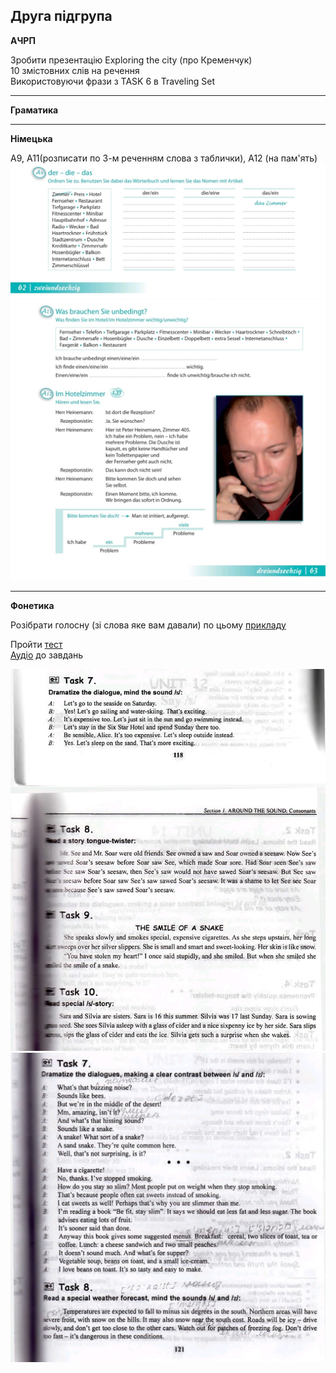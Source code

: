 <h2>Друга підгрупа</h2>

<strong>АЧРП</strong> <br>

Зробити презентацію Exploring the city (про Кременчук) <br>
10 змістовних слів на речення <br>
Використовуючи фрази з TASK 6 в Traveling Set

---

<strong>Граматика</strong> <br>


---

<strong>Німецька</strong> <br>

A9, A11(розписати по 3-м реченням слова з таблички), A12 (на пам'ять)
 <img src="2n.jpg" alt="">
 <img src="2n2.jpg" alt="">

---

<strong>Фонетика</strong> <br>

Розібрати голосну (зі слова яке вам давали) по цьому <a href="http://krnu.org/mod/resource/view.php?id=25308">прикладу<a/> <br>

Пройти <a href="http://krnu.org/mod/quiz/view.php?id=506">тест</a> <br>
<a href="https://drive.google.com/drive/mobile/folders/1wS6gswOli-StjoNAvlZ7RwPoZV7mU7x8">Аудіо</a> до завдань

<img src="2fn.jpg" alt="">
<img src="2fn2.jpg" alt="">
